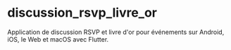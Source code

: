 # discussion_rsvp_livre_or
Application de discussion RSVP et livre d'or pour événements sur Android, iOS, le Web et macOS avec Flutter.
